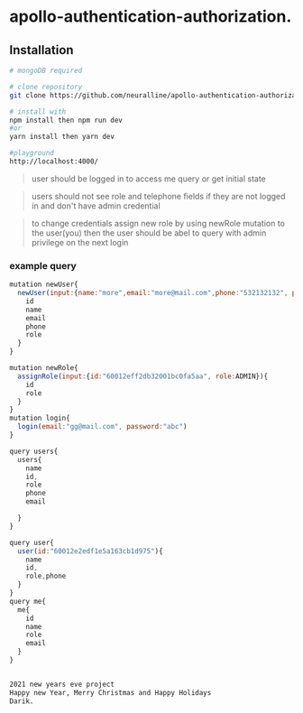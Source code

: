 # apollo-authentication-authorization.

## Installation

```sh
# mongoDB required

# clone repository
git clone https://github.com/neuralline/apollo-authentication-authorization.git

# install with
npm install then npm run dev
#or
yarn install then yarn dev

#playground
http://localhost:4000/


```

> user should be logged in to access me query or get initial state

> users should not see role and telephone fields if they are not logged in and don't have admin credential

> to change credentials assign new role by using newRole mutation to the user(you) then the user should be abel to query with admin privilege on the next login

### example query

```js
mutation newUser{
  newUser(input:{name:"more",email:"more@mail.com",phone:"532132132", password:"abc"}){
    id
    name
    email
    phone
    role
  }
}

mutation newRole{
  assignRole(input:{id:"60012eff2db32001bc0fa5aa", role:ADMIN}){
    id
    role
  }
}
mutation login{
  login(email:"gg@mail.com", password:"abc")
}

query users{
  users{
    name
    id,
    role
    phone
    email

  }
}

query user{
  user(id:"60012e2edf1e5a163cb1d975"){
    name
    id,
    role,phone
  }
}
query me{
  me{
    id
    name
    role
    email
  }
}

```

```sh

2021 new years eve project
Happy new Year, Merry Christmas and Happy Holidays
Darik.

```

